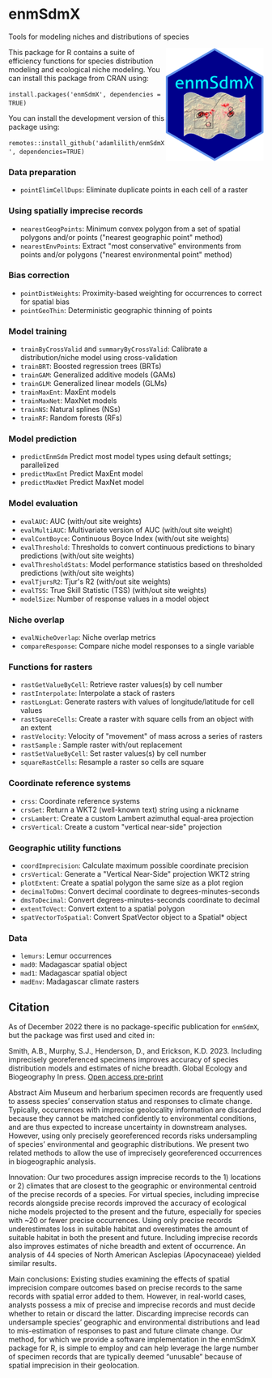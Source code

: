 # enmSdmX
Tools for modeling niches and distributions of species

<img align="right" src="enmSdmX.png" height="223"/>

This package for R contains a suite of efficiency functions for species distribution modeling and ecological niche modeling. You can install this package from CRAN using:

`install.packages('enmSdmX', dependencies = TRUE)`

You can install the development version of this package using:

`remotes::install_github('adamlilith/enmSdmX', dependencies=TRUE)`  

### Data preparation ###
* `pointElimCellDups`: Eliminate duplicate points in each cell of a raster

### Using spatially imprecise records
* `nearestGeogPoints`: Minimum convex polygon from a set of spatial polygons and/or points ("nearest geographic point" method)
* `nearestEnvPoints`:  Extract "most conservative" environments from points and/or polygons ("nearest environmental point" method)

### Bias correction
* `pointDistWeights`: Proximity-based weighting for occurrences to correct for spatial bias
* `pointGeoThin`: Deterministic geographic thinning of points

### Model training ###
* `trainByCrossValid` and `summaryByCrossValid`: Calibrate a distribution/niche model using cross-validation
* `trainBRT`: Boosted regression trees (BRTs)
* `trainGAM`: Generalized additive models (GAMs)
* `trainGLM`: Generalized linear models (GLMs)
* `trainMaxEnt`: MaxEnt models
* `trainMaxNet`: MaxNet models
* `trainNS`: Natural splines (NSs)
* `trainRF`: Random forests (RFs)  

### Model prediction ###
* `predictEnmSdm` Predict most model types using default settings; parallelized
* `predictMaxEnt` Predict MaxEnt model
* `predictMaxNet` Predict MaxNet model

### Model evaluation ###
* `evalAUC`: AUC (with/out site weights)
* `evalMultiAUC`: Multivariate version of AUC (with/out site weight)
* `evalContBoyce`: Continuous Boyce Index (with/out site weights)
* `evalThreshold`: Thresholds to convert continuous predictions to binary predictions (with/out site weights)
* `evalThresholdStats`: Model performance statistics based on thresholded predictions (with/out site weights)
* `evalTjursR2`: Tjur's R2 (with/out site weights)
* `evalTSS`: True Skill Statistic (TSS) (with/out site weights)
* `modelSize`: Number of response values in a model object

### Niche overlap ###
* `evalNicheOverlap`: Niche overlap metrics
* `compareResponse`: Compare niche model responses to a single variable

### Functions for rasters ###
* `rastGetValueByCell`: Retrieve raster values(s) by cell number
* `rastInterpolate`: Interpolate a stack of rasters
* `rastLongLat`: Generate rasters with values of longitude/latitude for cell values
* `rastSquareCells`: Create a raster with square cells from an object with an extent
* `rastVelocity`: Velocity of "movement" of mass across a series of rasters
* `rastSample` : Sample raster with/out replacement
* `rastSetValueByCell`: Set raster values(s) by cell number
* `squareRastCells`: Resample a raster so cells are square

### Coordinate reference systems ###
* `crss`: Coordinate reference systems
* `crsGet`: Return a WKT2 (well-known text) string using a nickname
* `crsLambert`: Create a custom Lambert azimuthal equal-area projection
* `crsVertical`: Create a custom "vertical near-side" projection

### Geographic utility functions ###
* `coordImprecision`: Calculate maximum possible coordinate precision
* `crsVertical`: Generate a "Vertical Near-Side" projection WKT2 string
* `plotExtent`: Create a spatial polygon the same size as a plot region
* `decimalToDms`: Convert decimal coordinate to degrees-minutes-seconds
* `dmsToDecimal`: Convert degrees-minutes-seconds coordinate to decimal
* `extentToVect`: Convert extent to a spatial polygon
* `spatVectorToSpatial`: Convert SpatVector object to a Spatial* object

### Data
* `lemurs`: Lemur occurrences
* `mad0`: Madagascar spatial object
* `mad1`: Madagascar spatial object
* `madEnv`: Madagascar climate rasters

## Citation ##
As of December 2022 there is no package-specific publication for `enmSdmX`, but the package was first used and cited in:

Smith, A.B., Murphy, S.J., Henderson, D., and Erickson, K.D. 2023. Including imprecisely georeferenced specimens improves accuracy of species distribution models and estimates of niche breadth.  <italic>Global Ecology and Biogeography</italic> In press. <a href='http://dx.doi.org/10.1101/2021.06.10.447988'>Open access pre-print</a>

Abstract
Aim Museum and herbarium specimen records are frequently used to assess species’ conservation status and responses to climate change. Typically, occurrences with imprecise geolocality information are discarded because they cannot be matched confidently to environmental conditions, and are thus expected to increase uncertainty in downstream analyses. However, using only precisely georeferenced records risks undersampling of species’ environmental and geographic distributions. We present two related methods to allow the use of imprecisely georeferenced occurrences in biogeographic analysis.

Innovation: Our two procedures assign imprecise records to the 1) locations or 2) climates that are closest to the geographic or environmental centroid of the precise records of a species. For virtual species, including imprecise records alongside precise records improved the accuracy of ecological niche models projected to the present and the future, especially for species with ~20 or fewer precise occurrences. Using only precise records underestimates loss in suitable habitat and overestimates the amount of suitable habitat in both the present and future. Including imprecise records also improves estimates of niche breadth and extent of occurrence. An analysis of 44 species of North American Asclepias (Apocynaceae) yielded similar results.

Main conclusions: Existing studies examining the effects of spatial imprecision compare outcomes based on precise records to the same records with spatial error added to them. However, in real-world cases, analysts possess a mix of precise and imprecise records and must decide whether to retain or discard the latter. Discarding imprecise records can undersample species’ geographic and environmental distributions and lead to mis-estimation of responses to past and future climate change. Our method, for which we provide a software implementation in the enmSdmX package for R, is simple to employ and can help leverage the large number of specimen records that are typically deemed “unusable” because of spatial imprecision in their geolocation.
